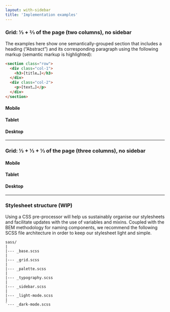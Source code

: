 ```yaml
---
layout: with-sidebar
title: 'Implementation examples'
---
```


### Grid: ⅓ + ⅔ of the page (two columns), no sidebar

The examples here show one semantically-grouped section that includes a heading (“Abstract”) and its corresponding paragraph using the following markup (semantic markup is highlighted):

```html
<section class="row">
  <div class="col-1">
    <h3>[title…]</h3>
  </div>
  <div class="col-2">
    <p>[text…]</p>
  </div>
</section>
```

#### Mobile

#### Tablet

#### Desktop

---

### Grid: ⅓ + ⅓ + ⅓ of the page (three columns), no sidebar

#### Mobile

#### Tablet

#### Desktop

---

### Stylesheet structure (WIP)

Using a CSS pre-processor will help us sustainably organise our stylesheets and facilitate updates with the use of variables and mixins. Coupled with the BEM methodology for naming components, we recommend the following SCSS file architecture in order to keep our stylesheet light and simple.

```
sass/
|
|--- _base.scss
|
|--- _grid.scss
|
|--- _palette.scss
|
|--- _typography.scss
|
|--- _sidebar.scss
|
|--- _light-mode.scss
|
`--- _dark-mode.scss
```
